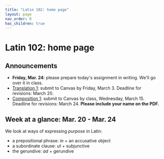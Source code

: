 ```yaml
---
title: "Latin 102: home page"
layout: page
nav_order: 0
has_children: true
---
```



# Latin 102: home page


## Announcements



- **Friday, Mar. 24**: please prepare today's assignment in writing.  We'll go over it in class.
- [Translation 1](./assignments/translation1/):  submit to Canvas by Friday, March 3. Deadline for revisions: March 20.
- [Composition 1](./assignments/composition1/):  submit to Canvas by class, Wednesday, March 15.  Deadline for revisions: March 24.  **Please include your name on the PDF.**



## Week at a glance: Mar. 20 - Mar. 24

We look at ways of expressing *purpose* in Latin:

- a prepositional phrase: *in* + an accusative object
- a subordinate clause: *ut* + subjunctive
- the gerundive: *ad* + gerundive
